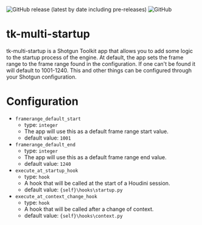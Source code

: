 ![GitHub release (latest by date including pre-releases)](https://img.shields.io/github/v/release/nfa-vfxim/tk-multi-startup?include_prereleases)
![GitHub](https://img.shields.io/github/license/nfa-vfxim/tk-multi-startup)

# tk-multi-startup
tk-multi-startup is a Shotgun Toolkit app that allows you to add some logic to the startup process of the engine. At default, the app sets the frame range to the frame range found in the configuration. If one can't be found it will default to 1001-1240. This and other things can be configured through your Shotgun configuration. 

# Configuration
- `framerange_default_start`
    - type: `integer`
    - The app will use this as a default frame range start value.
    - default value: `1001`
- `framerange_default_end`
    - type: `integer`
    - The app will use this as a default frame range end value.
    - default value: `1240`
- `execute_at_startup_hook`
    - type: `hook`
    - A hook that will be called at the start of a Houdini session.
    - default value: `{self}\hooks\startup.py`
- `execute_at_context_change_hook`
    - type: `hook`
    - A hook that will be called after a change of context.
    - default value: `{self}\hooks\context.py`